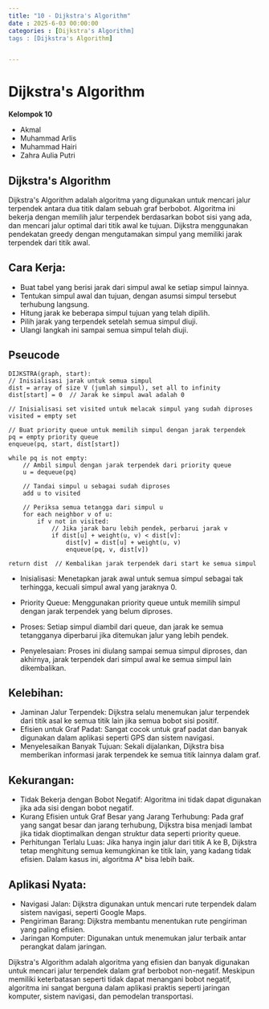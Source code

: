 ```yaml
---
title: "10 - Dijkstra's Algorithm"
date : 2025-6-03 00:00:00
categories : [Dijkstra's Algorithm]
tags : [Dijkstra's Algorithm]


---
```


# Dijkstra's Algorithm

**Kelompok 10**

- Akmal
- Muhammad Arlis
- Muhammad Hairi
- Zahra Aulia Putri

## Dijkstra's Algorithm
Dijkstra's Algorithm adalah algoritma yang digunakan untuk mencari jalur terpendek antara dua titik dalam sebuah graf berbobot. Algoritma ini bekerja dengan memilih jalur terpendek berdasarkan bobot sisi yang ada, dan mencari jalur optimal dari titik awal ke tujuan. Dijkstra menggunakan pendekatan greedy dengan mengutamakan simpul yang memiliki jarak terpendek dari titik awal.

## Cara Kerja:
- Buat tabel yang berisi jarak dari simpul awal ke setiap simpul lainnya.
- Tentukan simpul awal dan tujuan, dengan asumsi simpul tersebut terhubung langsung.
- Hitung jarak ke beberapa simpul tujuan yang telah dipilih.
- Pilih jarak yang terpendek setelah semua simpul diuji.
- Ulangi langkah ini sampai semua simpul telah diuji.

## Pseucode 
    DIJKSTRA(graph, start):
    // Inisialisasi jarak untuk semua simpul
    dist = array of size V (jumlah simpul), set all to infinity
    dist[start] = 0  // Jarak ke simpul awal adalah 0

    // Inisialisasi set visited untuk melacak simpul yang sudah diproses
    visited = empty set

    // Buat priority queue untuk memilih simpul dengan jarak terpendek
    pq = empty priority queue
    enqueue(pq, start, dist[start])

    while pq is not empty:
        // Ambil simpul dengan jarak terpendek dari priority queue
        u = dequeue(pq)

        // Tandai simpul u sebagai sudah diproses
        add u to visited

        // Periksa semua tetangga dari simpul u
        for each neighbor v of u:
            if v not in visited:
                // Jika jarak baru lebih pendek, perbarui jarak v
                if dist[u] + weight(u, v) < dist[v]:
                    dist[v] = dist[u] + weight(u, v)
                    enqueue(pq, v, dist[v])

    return dist  // Kembalikan jarak terpendek dari start ke semua simpul

- Inisialisasi: Menetapkan jarak awal untuk semua simpul sebagai tak terhingga, kecuali simpul awal yang jaraknya 0.

- Priority Queue: Menggunakan priority queue untuk memilih simpul dengan jarak terpendek yang belum diproses.

- Proses: Setiap simpul diambil dari queue, dan jarak ke semua tetangganya diperbarui jika ditemukan jalur yang lebih pendek.

- Penyelesaian: Proses ini diulang sampai semua simpul diproses, dan akhirnya, jarak terpendek dari simpul awal ke semua simpul lain dikembalikan.

## Kelebihan:
- Jaminan Jalur Terpendek: Dijkstra selalu menemukan jalur terpendek dari titik asal ke semua titik lain jika semua bobot sisi positif.
- Efisien untuk Graf Padat: Sangat cocok untuk graf padat dan banyak digunakan dalam aplikasi seperti GPS dan sistem navigasi.
- Menyelesaikan Banyak Tujuan: Sekali dijalankan, Dijkstra bisa memberikan informasi jarak terpendek ke semua titik lainnya dalam graf.

## Kekurangan:
- Tidak Bekerja dengan Bobot Negatif: Algoritma ini tidak dapat digunakan jika ada sisi dengan bobot negatif.
- Kurang Efisien untuk Graf Besar yang Jarang Terhubung: Pada graf yang sangat besar dan jarang terhubung, Dijkstra bisa menjadi lambat jika tidak dioptimalkan dengan struktur data seperti priority queue.
- Perhitungan Terlalu Luas: Jika hanya ingin jalur dari titik A ke B, Dijkstra tetap menghitung semua kemungkinan ke titik lain, yang kadang tidak efisien. Dalam kasus ini, algoritma A* bisa lebih baik.

## Aplikasi Nyata:
- Navigasi Jalan: Dijkstra digunakan untuk mencari rute terpendek dalam sistem navigasi, seperti Google Maps.
- Pengiriman Barang: Dijkstra membantu menentukan rute pengiriman yang paling efisien.
- Jaringan Komputer: Digunakan untuk menemukan jalur terbaik antar perangkat dalam jaringan.

Dijkstra's Algorithm adalah algoritma yang efisien dan banyak digunakan untuk mencari jalur terpendek dalam graf berbobot non-negatif. Meskipun memiliki keterbatasan seperti tidak dapat menangani bobot negatif, algoritma ini sangat berguna dalam aplikasi praktis seperti jaringan komputer, sistem navigasi, dan pemodelan transportasi.